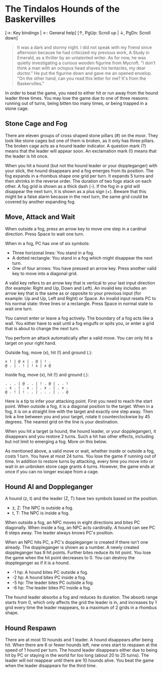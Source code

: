 # The Tindalos Hounds of the Baskervilles

[→: Key bindings | ←: General help]
[↑, PgUp: Scroll up | ↓, PgDn: Scroll down]

> It was a dark and stormy night. I did not speak with my friend since afternoon because he had criticized my previous work, A Study in Emerald, as a thriller by an untalented writer. As for now, he was quietly investigating a curious wooden figurine from Mycroft. "I don't think a man with an octopus head shaves his tentacles, my dear doctor." He put the figurine down and gave me an opened envelop. "On the other hand, can you read this letter for me? It's from the Baskervilles."

In order to beat the game, you need to either hit or run away from the hound leader three times. You may lose the game due to one of three reasons: running out of turns, being bitten too many times, or being trapped in a stone cage.

## Stone Cage and Fog

There are eleven groups of cross shaped stone pillars (#) on the moor. They look like stone cages but one of them is broken, as it only has three pillars. The broken cage acts as a hound leader indicator. A question mark (?) means that the leader will appear soon. An exclamation mark (!) means that the leader is hit once.

When you hit a hound (but not the hound leader or your doppleganger) with your stick, the hound disappears and a fog emerges from its position. The fog expands in a rhombus shape one grid per turn. It expands 5 turns and then shrinks in the reverse order. The duration of two fogs stack on each other. A fog grid is shown as a thick dash (-). If the fog in a grid will disappear the next turn, it is shown as a plus sign (+). Beware that this might be a false alarm because in the next turn, the same grid could be covered by another expanding fog.

## Move, Attack and Wait

When outside a fog, press an arrow key to move one step in a cardinal direction. Press Space to wait one turn.

When in a fog, PC has one of six symbols:

* Three horizonal lines: You stand in a fog.
* A dotted rectangle: You stand in a fog which might disappear the next turn.
* One of four arrows: You have pressed an arrow key. Press another valid key to move into a diagonal grid.

A valid key refers to an arrow key that is vertical to your last input direction (for example: Right and Up, Down and Left). An invalid key includes an arrow key that is the same as or opposite to your previous input (for example: Up and Up, Left and Right) or Space. An invalid input resets PC to his normal state: three lines or a rectangle. Press Space in normal state to wait one turn.

You cannot enter or leave a fog actively. The boundary of a fog acts like a wall. You either have to wait until a fog engulfs or spits you, or enter a grid that is about to change the next turn.

You perform an attack automatically after a valid move. You can only hit a target on your right hand.

Outside fog, move (x), hit (!) and ground (.):

    x ! | @ x | . @ | ! .
    @ . | . ! | ! x | x @

Inside fog, move (x), hit (!) and ground (.):

    . . . | @ . . | ! . @ | . . !
    . x . | . x . | . x . | . x .
    @ . ! | ! . . | . . . | . . @

Here is a tip to infer your attacking point. First you need to reach the start point. When outside a fog, it is a diagonal position to the target. When in a fog, it is on a straight line with the target and exactly one step away. Then link a line between you and your target, rotate it counterclockwise by 45 degrees. The nearest grid on the line is your destination.

When you hit a target (a hound, the hound leader, or your doppleganger), it disappears and you restore 2 turns. Such a hit has other effects, including but not limit to emerging a fog. More on this below.

As mentioned above, a valid move or wait, whether inside or outside a fog, costs 1 turn. You have at most 24 turns. You lose the game if running out of time. In addition to restore turns by attacking, every time you move into or wait in an unbroken stone cage grants 4 turns. However, the game ends at once if you can no longer escape from a cage.

## Hound AI and Doppleganger

A hound (z, t) and the leader (Z, T) have two symbols based on the position.

* z, Z: The NPC is outside a fog.
* t, T: The NPC is inside a fog.

When outside a fog, an NPC moves in eight directions and bites PC diagonally. When inside a fog, an NPC acts cardinally. A hound can see PC 6 steps away. The leader always knows PC's position.

When an NPC hits PC, a PC's doppleganger is created if there isn't one already. The doppleganger is shown as a number. A newly created doppleganger has 9 hit points. Further bites reduce its hit point. You lose the game when the hit point decreases to 0. You can destroy the doppleganger as if it is a hound.

* -1 hp: A hound bites PC outside a fog.
* -2 hp: A hound bites PC inside a fog.
* -5 hp: The leader bites PC outside a fog.
* -6 hp: The leader bites PC inside a fog.

The hound leader absorbs a fog and reduces its duration. The absorb range starts from 0, which only affects the grid the leader is in, and increases by 1 grid every time the leader reappears, to a maximum of 2 grids in a rhombus shape.

## Hound Respawn

There are at most 10 hounds and 1 leader. A hound disappears after being hit. When there are 6 or fewer hounds left, new ones start to respawn at the speed of 1 hound per turn. The hound leader disappears either due to being hit by PC or staying in the world for too long (about 20 to 25 turns). The leader will not reappear until there are 10 hounds alive. You beat the game when the leader disappears for the third time.
